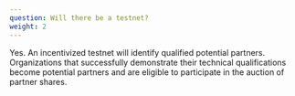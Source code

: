 ```yaml
---
question: Will there be a testnet?
weight: 2
---
```


Yes. An incentivized testnet will identify qualified potential partners. Organizations that successfully demonstrate their technical qualifications become potential partners and are eligible to participate in the auction of partner shares.
